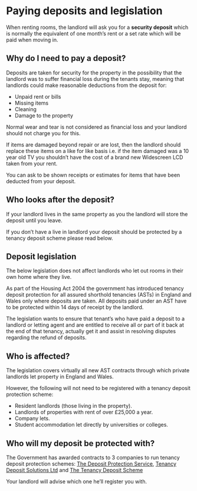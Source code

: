 Paying deposits and legislation
===============================
When renting rooms, the landlord will ask you for a **security deposit** which
is normally the equivalent of one month’s rent or a set rate which will be paid
when moving in.


Why do I need to pay a deposit?
-------------------------------


Deposits are taken for security for the property in the possibility that the
landlord was to suffer financial loss during the tenants stay, meaning that
landlords could make reasonable deductions from the deposit for:


* Unpaid rent or bills
* Missing items
* Cleaning
* Damage to the property


Normal wear and tear is not considered as financial loss and your landlord
should not charge you for this.


If items are damaged beyond repair or are lost, then the landlord should replace
these items on a like for like basis i.e. if the item damaged was a 10 year old
TV you shouldn’t have the cost of a brand new Widescreen LCD taken from your
rent.


You can ask to be shown receipts or estimates for items that have been deducted
from your deposit.


Who looks after the deposit?
----------------------------


If your landlord lives in the same property as you the landlord will store the
deposit until you leave.


If you don’t have a live in landlord your deposit should be protected by a
tenancy deposit scheme please read below.


Deposit legislation
-------------------


The below legislation does not affect landlords who let out rooms in their own
home where they live.


As part of the Housing Act 2004 the government has introduced tenancy deposit
protection for all assured shorthold tenancies (ASTs) in England and Wales only
where deposits are taken. All deposits paid under an AST have to be protected
within 14 days of receipt by the landlord.


The legislation wants to ensure that tenant’s who have paid a deposit to a
landlord or letting agent and are entitled to receive all or part of it back at
the end of that tenancy, actually get it and assist in resolving disputes
regarding the refund of deposits.


Who is affected?
----------------


The legislation covers virtually all new AST contracts through which private
landlords let property in England and Wales.


However, the following will not need to be registered with a tenancy deposit
protection scheme:


* Resident landlords (those living in the property).
* Landlords of properties with rent of over £25,000 a year.
* Company lets.
* Student accommodation let directly by universities or colleges.


Who will my deposit be protected with?
--------------------------------------


The Government has awarded contracts to 3 companies to run tenancy deposit
protection schemes: [The Deposit Protection
Service](http://www.depositprotection.com/), [Tenancy Deposit Solutions
Ltd](http://www.mydeposits.co.uk) and [The Tenancy Deposit
Scheme](http://www.thedisputeservice.co.uk/)


Your landlord will advise which one he’ll register you with.


